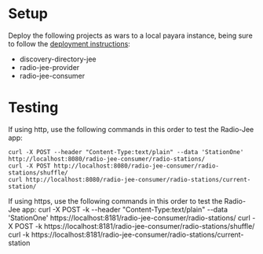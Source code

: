 # Setup

Deploy the following projects as wars to a local payara instance, being sure to follow the
[deployment instructions](../../java/backend-services/discovery-directory-jee/README.md):

* discovery-directory-jee
* radio-jee-provider
* radio-jee-consumer

# Testing
If using http, use the following commands in this order to test the Radio-Jee app:

    curl -X POST --header "Content-Type:text/plain" --data 'StationOne' http://localhost:8080/radio-jee-consumer/radio-stations/
    curl -X POST http://localhost:8080/radio-jee-consumer/radio-stations/shuffle/
    curl http://localhost:8080/radio-jee-consumer/radio-stations/current-station/

If using https, use the following commands in this order to test the Radio-Jee app:
    curl -X POST -k --header "Content-Type:text/plain" --data 'StationOne' https://localhost:8181/radio-jee-consumer/radio-stations/
    curl -X POST -k https://localhost:8181/radio-jee-consumer/radio-stations/shuffle/
    curl -k https://localhost:8181/radio-jee-consumer/radio-stations/current-station
